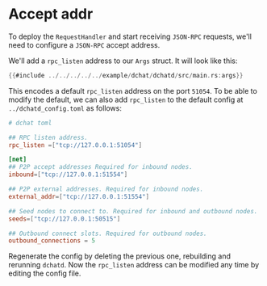 # Accept addr

To deploy the `RequestHandler` and start receiving `JSON-RPC` requests,
we'll need to configure a `JSON-RPC` accept address.

We'll add a `rpc_listen` address to our `Args` struct. It will look
like this:

```rust
{{#include ../../../../../example/dchat/dchatd/src/main.rs:args}}
```

This encodes a default `rpc_listen` address on the port `51054`. To be
able to modify the default, we can also add `rpc_listen` to the default
config at `../dchatd_config.toml` as follows:

```toml
# dchat toml

## RPC listen address. 
rpc_listen =["tcp://127.0.0.1:51054"]

[net]
## P2P accept addresses Required for inbound nodes.
inbound=["tcp://127.0.0.1:51554"]

## P2P external addresses. Required for inbound nodes.
external_addr=["tcp://127.0.0.1:51554"]

## Seed nodes to connect to. Required for inbound and outbound nodes.
seeds=["tcp://127.0.0.1:50515"]

## Outbound connect slots. Required for outbound nodes.
outbound_connections = 5
```

Regenerate the config by deleting the previous one, rebuilding and
rerunning `dchatd`. Now the `rpc_listen` address can be modified any
time by editing the config file.
